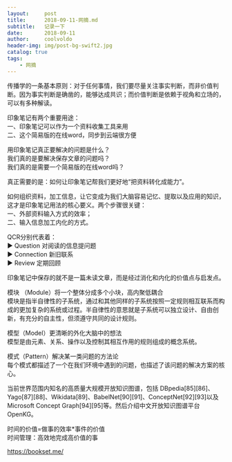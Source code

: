 ```yaml
---
layout:     post
title:      2018-09-11-网摘.md
subtitle:   记录一下
date:       2018-09-11
author:     coolvoldo
header-img: img/post-bg-swift2.jpg
catalog: true
tags:
    - 网摘 
---
```


传播学的一条基本原则：对于任何事情，我们要尽量关注事实判断，而非价值判断。因为事实判断是确凿的，能够达成共识；而价值判断是依赖于视角和立场的，可以有多种解读。


印象笔记有两个重要用途：  
一、印象笔记可以作为一个资料收集工具来用  
二、这个简易版的在线word，同步到云端很方便  

用印象笔记真正要解决的问题是什么？  
我们真的是要解决保存文章的问题吗？  
我们真的是需要一个简易版的在线word吗？  

真正需要的是：如何让印象笔记帮我们更好地“把资料转化成能力”。  

如何组织资料，加工信息，让它变成为我们大脑容易记忆、提取以及应用的知识，这才是印象笔记用法的核心要义。两个步骤很关键：  
一、外部资料输入方式的效率；  
二、输入信息加工内化的方式。  

QCR分别代表着：  
▶ Question 对阅读的信息提问题  
▶ Connection 新旧联系  
▶ Review 定期回顾  

印象笔记中保存的就不是一篇未读文章，而是经过消化和内化的价值点与启发点。


模块 （Module）将一个整体分成多个小块，高内聚低耦合  
模块是指半自律性的子系统，通过和其他同样的子系统按照一定规则相互联系而构成的更加复杂的系统或过程。半自律性的意思就是子系统可以独立设计、自由创新，有充分的自主性，但须遵守共同的设计规则。  

模型（Model）更清晰的外化大脑中的想法  
模型是由元素、关系、操作以及控制其相互作用的规则组成的概念系统。  

模式（Pattern）解决某一类问题的方法论  
每个模式都描述了一个在我们环境中遇到的问题，也描述了该问题的解决方案的核心。  


当前世界范围内知名的高质量大规模开放知识图谱，包括 DBpedia[85][86]、Yago[87][88]、Wikidata[89]、BabelNet[90][91]、ConceptNet[92][93]以及Microsoft Concept Graph[94][95]等。然后介绍中文开放知识图谱平台 OpenKG。



时间的价值=做事的效率*事件的价值  
时间管理：高效地完成高价值的事  

https://bookset.me/




